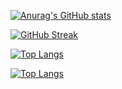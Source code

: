 [![Anurag's GitHub stats](https://github-readme-stats.vercel.app/api?username=roy-g-biv&theme=tokyonight&bg_color=1A1B27&text_color=70A5FD&title_color=781FB4&icon_color=781FB4&border_color=DB0CDD&count_private=true&hide=stars&show_icons=true)](https://github.com/anuraghazra/github-readme-stats)

[![GitHub Streak](https://github-readme-streak-stats.herokuapp.com?user=roy-g-biv&theme=tokyonight&date_format=M%20j%5B%2C%20Y%5D&ring=781FB4&stroke=DB0CDD&currStreakNum=3ADD36&currStreakLabel=70A5FD&sideNums=3ADD36&sideLabels=70A5FD&dates=8923CE&border=DB0CDD)](https://git.io/streak-stats)

[![Top Langs](https://github-readme-stats.vercel.app/api/top-langs/?username=roy-g-biv)](https://github.com/anuraghazra/github-readme-stats)

[![Top Langs](https://github-readme-stats.vercel.app/api/top-langs/?username=anuraghazra)](https://github.com/anuraghazra/github-readme-stats)

